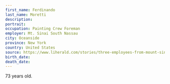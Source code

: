 ```yaml
---
first_name: Ferdinando
last_name: Moretti
description: 
portrait: 
occupation: Painting Crew Foreman
employer: Mt. Sinai South Nassau
city: Oceanside
province: New York
country: United States
source: https://www.liherald.com/stories/three-employees-from-mount-sinai-south-nassau-die-after-contracting-the-coronavirus,124002
birth_date: 
death_date: 
---
```


73 years old.